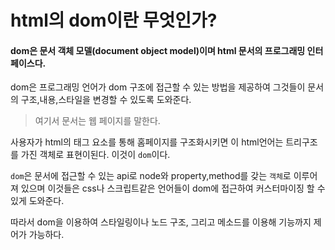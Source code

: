 # html의 dom이란 무엇인가?

#### dom은 문서 객체 모델(document object model)이며 html 문서의 프로그래밍 인터페이스다.

dom은 프로그래밍 언어가 dom 구조에 접근할 수 있는 방법을 제공하여 그것들이 문서의 구조,내용,스타일을 변경할 수 있도록 도와준다.

> 여기서 문서는 웹 페이지를 말한다.

사용자가 html의 태그 요소를 통해 홈페이지를 구조화시키면 이 html언어는 트리구조를 가진 객체로 표현이된다. 이것이 `dom`이다.

`dom`은 문서에 접근할 수 있는 api로 node와 property,method를 갖는 `객체`로 이루어져 있으며 이것들은 css나 스크립트같은 언어들이 dom에 접근하여 커스터마이징 할 수 있게 도와준다.

따라서 dom을 이용하여 스타일링이나 노드 구조, 그리고 메소드를 이용해 기능까지 제어가 가능하다.

